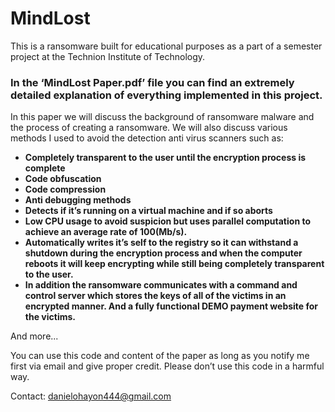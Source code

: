 # MindLost
This is a ransomware built for educational purposes as a part of a semester project at the Technion Institute of Technology.
### In the ‘MindLost Paper.pdf’ file you can find an extremely detailed explanation of everything implemented in this project. 

In this paper we will discuss the background of ransomware malware and the process of creating a ransomware. We will also discuss various methods I used to avoid the detection anti virus scanners such as:

* **Completely transparent to the user until the encryption process is complete**
* **Code obfuscation**
* **Code compression**
* **Anti debugging methods**
* **Detects if it’s running on a virtual machine and if so aborts**
* **Low CPU usage to avoid suspicion but uses parallel computation to achieve an average rate of 100(Mb/s).**
* **Automatically writes it’s self to the registry so it can withstand a shutdown during the encryption process and when the computer reboots it will keep encrypting while still being completely transparent to the user.**
* **In addition the ransomware communicates with a command and control server which stores the keys of all of the victims in an encrypted manner. And a fully functional DEMO payment website for the victims.**

And more...

You can use this code and content of the paper as long as you notify me first via email and give proper credit.
Please don’t use this code in a harmful way.

Contact: danielohayon444@gmail.com
